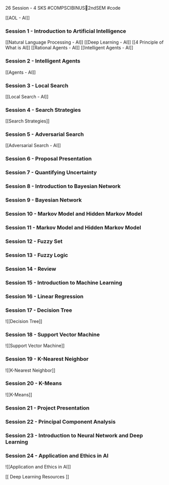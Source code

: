  26 Session - 4 SKS
#COMPSCIBINUS🏫2ndSEM #code 

[[AOL - AI]]


### Session 1 - Introduction to Artificial Intelligence

[[Natural Language Processing - AI]]
[[Deep Learning - AI]]
[[4 Principle of What is AI]]
[[Rational Agents - AI]]
[[Intelligent Agents - AI]]


### Session 2 - Intelligent Agents
[[Agents - AI]]

### Session 3 - Local Search
[[Local Search - AI]]

### Session 4 - Search Strategies
[[Search Strategies]]

### Session 5 - Adversarial Search
[[Adversarial Search - AI]]

### Session 6 - Proposal Presentation
### Session 7 - Quantifying Uncertainty
### Session 8 - Introduction to Bayesian Network
### Session 9 - Bayesian Network
### Session 10 - Markov Model and Hidden Markov Model
### Session 11 - Markov Model and Hidden Markov Model
### Session 12 - Fuzzy Set
### Session 13 - Fuzzy Logic
### Session 14 - Review
### Session 15 - Introduction to Machine Learning
### Session 16 - Linear Regression
### Session 17 - Decision Tree
![[Decision Tree]]

### Session 18 - Support Vector Machine
![[Support Vector Machine]]

### Session 19 - K-Nearest Neighbor
![[K-Nearest Neighbor]]

### Session 20 - K-Means
![[K-Means]]

### Session 21 - Project Presentation
### Session 22 - Principal Component Analysis
### Session 23 - Introduction to Neural Network and Deep Learning
### Session 24 - Application and Ethics in AI
![[Application and Ethics in AI]]


[[ Deep Learning Resources ]]
